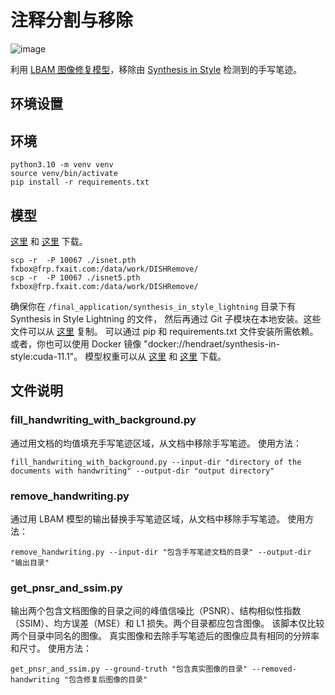 # 注释分割与移除 
![image](successful_removal_comparison.png)

利用 [LBAM 图像修复模型](https://github.com/Vious/LBAM_Pytorch)，移除由 [Synthesis in Style](https://github.com/hendraet/synthesis-in-style) 检测到的手写笔迹。

## 环境设置
## 环境 
```
python3.10 -m venv venv
source venv/bin/activate
pip install -r requirements.txt 
```

## 模型
[这里](https://drive.google.com/file/d/1O_bImshs5KXloh2Nd05TzmiQIqIlJw0i/view?usp=sharing) 和 [这里](https://drive.google.com/file/d/19daBLbYazgU6q2EaEdHudJqrkWSWYlqf/view?usp=sharing) 下载。

```
scp -r  -P 10067 ./isnet.pth fxbox@frp.fxait.com:/data/work/DISHRemove/ 
scp -r  -P 10067 ./isnet5.pth fxbox@frp.fxait.com:/data/work/DISHRemove/ 
```


确保你在 ```/final_application/synthesis_in_style_lightning``` 目录下有 Synthesis in Style Lightning 的文件，
然后再通过 Git 子模块在本地安装。这些文件可以从 [这里](https://github.com/adbu42/synthesis-in-style-lightning/tree/training_loop_to_lighning) 复制。
可以通过 pip 和 requirements.txt 文件安装所需依赖。
或者，你也可以使用 Docker 镜像 "docker://hendraet/synthesis-in-style:cuda-11.1"。
模型权重可以从 [这里](https://drive.google.com/file/d/1O_bImshs5KXloh2Nd05TzmiQIqIlJw0i/view?usp=sharing) 和 [这里](https://drive.google.com/file/d/19daBLbYazgU6q2EaEdHudJqrkWSWYlqf/view?usp=sharing) 下载。

## 文件说明

### fill_handwriting_with_background.py

通过用文档的均值填充手写笔迹区域，从文档中移除手写笔迹。
使用方法：
```
fill_handwriting_with_background.py --input-dir "directory of the documents with handwriting" --output-dir "output directory"
```

### remove_handwriting.py

通过用 LBAM 模型的输出替换手写笔迹区域，从文档中移除手写笔迹。
使用方法：
```
remove_handwriting.py --input-dir "包含手写笔迹文档的目录" --output-dir "输出目录"
```

### get_pnsr_and_ssim.py

输出两个包含文档图像的目录之间的峰值信噪比（PSNR）、结构相似性指数（SSIM）、均方误差（MSE）和 L1 损失。两个目录都应包含图像。
该脚本仅比较两个目录中同名的图像。
真实图像和去除手写笔迹后的图像应具有相同的分辨率和尺寸。
使用方法：
```
get_pnsr_and_ssim.py --ground-truth "包含真实图像的目录" --removed-handwriting "包含修复后图像的目录"
```
